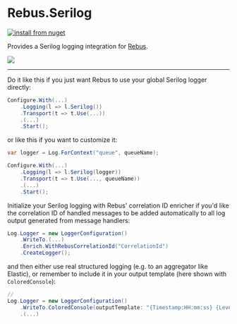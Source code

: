 ﻿# Rebus.Serilog

[![install from nuget](https://img.shields.io/nuget/v/Rebus.Serilog.svg?style=flat-square)](https://www.nuget.org/packages/Rebus.Serilog)

Provides a Serilog logging integration for [Rebus](https://github.com/rebus-org/Rebus).

![](https://raw.githubusercontent.com/rebus-org/Rebus/master/artwork/little_rebusbus2_copy-200x200.png)

---

Do it like this if you just want Rebus to use your global Serilog logger directly:

```csharp
Configure.With(...)
	.Logging(l => l.Serilog())
	.Transport(t => t.Use(...))
	.(...)
	.Start();
```

or like this if you want to customize it:

```csharp
var logger = Log.ForContext("queue", queueName);

Configure.With(...)
	.Logging(l => l.Serilog(logger))
	.Transport(t => t.Use(..., queueName))
	.(...)
	.Start();
```

Initialize your Serilog logging with Rebus' correlation ID enricher if you'd like the correlation ID of handled messages to be added automatically to all log output generated from message handlers:

```csharp
Log.Logger = new LoggerConfiguration()
    .WriteTo.(...)
    .Enrich.WithRebusCorrelationId("CorrelationId")
    .CreateLogger();
```

and then either use real structured logging (e.g. to an aggregator like Elastic), or remember to include it in your output template (here shown with `ColoredConsole`):

```csharp
//                                                                                  👇
Log.Logger = new LoggerConfiguration()
	.WriteTo.ColoredConsole(outputTemplate: "{Timestamp:HH:mm:ss} {Level:u3} ({CorrelationId}) {Message}{NewLine}{Exception}")
	.(...)
```
